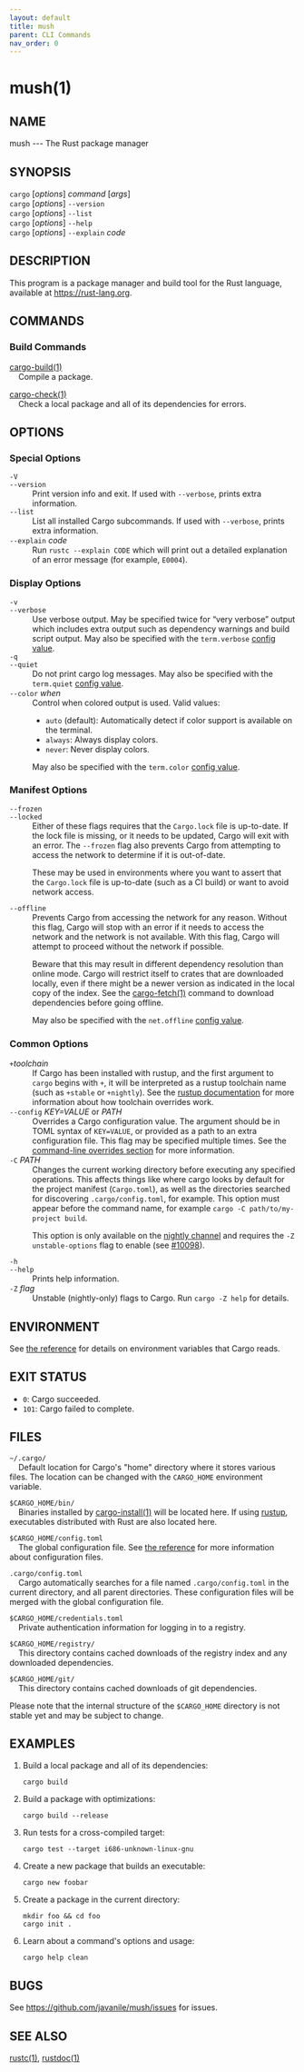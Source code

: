 ```yaml
---
layout: default
title: mush
parent: CLI Commands
nav_order: 0
---
```


# mush(1)

## NAME

mush --- The Rust package manager

## SYNOPSIS

`cargo` [_options_] _command_ [_args_]\
`cargo` [_options_] `--version`\
`cargo` [_options_] `--list`\
`cargo` [_options_] `--help`\
`cargo` [_options_] `--explain` _code_

## DESCRIPTION

This program is a package manager and build tool for the Rust language,
available at <https://rust-lang.org>.

## COMMANDS

### Build Commands

<!--
[cargo-bench(1)](cargo-bench.html)\
&nbsp;&nbsp;&nbsp;&nbsp;Execute benchmarks of a package.
-->

[cargo-build(1)](cargo-build.html)\
&nbsp;&nbsp;&nbsp;&nbsp;Compile a package.

[cargo-check(1)](cargo-check.html)\
&nbsp;&nbsp;&nbsp;&nbsp;Check a local package and all of its dependencies for errors.

<!--
[cargo-clean(1)](cargo-clean.html)\
&nbsp;&nbsp;&nbsp;&nbsp;Remove artifacts that Cargo has generated in the past.

[cargo-doc(1)](cargo-doc.html)\
&nbsp;&nbsp;&nbsp;&nbsp;Build a package's documentation.

[cargo-fetch(1)](cargo-fetch.html)\
&nbsp;&nbsp;&nbsp;&nbsp;Fetch dependencies of a package from the network.

[cargo-fix(1)](cargo-fix.html)\
&nbsp;&nbsp;&nbsp;&nbsp;Automatically fix lint warnings reported by rustc.

[cargo-run(1)](cargo-run.html)\
&nbsp;&nbsp;&nbsp;&nbsp;Run a binary or example of the local package.

[cargo-rustc(1)](cargo-rustc.html)\
&nbsp;&nbsp;&nbsp;&nbsp;Compile a package, and pass extra options to the compiler.

[cargo-rustdoc(1)](cargo-rustdoc.html)\
&nbsp;&nbsp;&nbsp;&nbsp;Build a package's documentation, using specified custom flags.

[cargo-test(1)](cargo-test.html)\
&nbsp;&nbsp;&nbsp;&nbsp;Execute unit and integration tests of a package.

### Manifest Commands

[cargo-generate-lockfile(1)](cargo-generate-lockfile.html)\
&nbsp;&nbsp;&nbsp;&nbsp;Generate `Cargo.lock` for a project.

[cargo-locate-project(1)](cargo-locate-project.html)\
&nbsp;&nbsp;&nbsp;&nbsp;Print a JSON representation of a `Cargo.toml` file's location.

[cargo-metadata(1)](cargo-metadata.html)\
&nbsp;&nbsp;&nbsp;&nbsp;Output the resolved dependencies of a package in machine-readable format.

[cargo-pkgid(1)](cargo-pkgid.html)\
&nbsp;&nbsp;&nbsp;&nbsp;Print a fully qualified package specification.

[cargo-tree(1)](cargo-tree.html)\
&nbsp;&nbsp;&nbsp;&nbsp;Display a tree visualization of a dependency graph.

[cargo-update(1)](cargo-update.html)\
&nbsp;&nbsp;&nbsp;&nbsp;Update dependencies as recorded in the local lock file.

[cargo-vendor(1)](cargo-vendor.html)\
&nbsp;&nbsp;&nbsp;&nbsp;Vendor all dependencies locally.

[cargo-verify-project(1)](cargo-verify-project.html)\
&nbsp;&nbsp;&nbsp;&nbsp;Check correctness of crate manifest.

### Package Commands

[cargo-init(1)](cargo-init.html)\
&nbsp;&nbsp;&nbsp;&nbsp;Create a new Cargo package in an existing directory.

[cargo-install(1)](cargo-install.html)\
&nbsp;&nbsp;&nbsp;&nbsp;Build and install a Rust binary.

[cargo-new(1)](cargo-new.html)\
&nbsp;&nbsp;&nbsp;&nbsp;Create a new Cargo package.

[cargo-search(1)](cargo-search.html)\
&nbsp;&nbsp;&nbsp;&nbsp;Search packages in crates.io.

[cargo-uninstall(1)](cargo-uninstall.html)\
&nbsp;&nbsp;&nbsp;&nbsp;Remove a Rust binary.

### Publishing Commands

[cargo-login(1)](cargo-login.html)\
&nbsp;&nbsp;&nbsp;&nbsp;Save an API token from the registry locally.

[cargo-logout(1)](cargo-logout.html)\
&nbsp;&nbsp;&nbsp;&nbsp;Remove an API token from the registry locally.

[cargo-owner(1)](cargo-owner.html)\
&nbsp;&nbsp;&nbsp;&nbsp;Manage the owners of a crate on the registry.

[cargo-package(1)](cargo-package.html)\
&nbsp;&nbsp;&nbsp;&nbsp;Assemble the local package into a distributable tarball.

[cargo-publish(1)](cargo-publish.html)\
&nbsp;&nbsp;&nbsp;&nbsp;Upload a package to the registry.

[cargo-yank(1)](cargo-yank.html)\
&nbsp;&nbsp;&nbsp;&nbsp;Remove a pushed crate from the index.

### General Commands

[cargo-help(1)](cargo-help.html)\
&nbsp;&nbsp;&nbsp;&nbsp;Display help information about Cargo.

[cargo-version(1)](cargo-version.html)\
&nbsp;&nbsp;&nbsp;&nbsp;Show version information.

-->

## OPTIONS

### Special Options

<dl>

<dt class="option-term" id="option-cargo--V"><a class="option-anchor" href="#option-cargo--V"></a><code>-V</code></dt>
<dt class="option-term" id="option-cargo---version"><a class="option-anchor" href="#option-cargo---version"></a><code>--version</code></dt>
<dd class="option-desc">Print version info and exit. If used with <code>--verbose</code>, prints extra
information.</dd>


<dt class="option-term" id="option-cargo---list"><a class="option-anchor" href="#option-cargo---list"></a><code>--list</code></dt>
<dd class="option-desc">List all installed Cargo subcommands. If used with <code>--verbose</code>, prints extra
information.</dd>


<dt class="option-term" id="option-cargo---explain"><a class="option-anchor" href="#option-cargo---explain"></a><code>--explain</code> <em>code</em></dt>
<dd class="option-desc">Run <code>rustc --explain CODE</code> which will print out a detailed explanation of an
error message (for example, <code>E0004</code>).</dd>


</dl>

### Display Options

<dl>

<dt class="option-term" id="option-cargo--v"><a class="option-anchor" href="#option-cargo--v"></a><code>-v</code></dt>
<dt class="option-term" id="option-cargo---verbose"><a class="option-anchor" href="#option-cargo---verbose"></a><code>--verbose</code></dt>
<dd class="option-desc">Use verbose output. May be specified twice for “very verbose” output which
includes extra output such as dependency warnings and build script output.
May also be specified with the <code>term.verbose</code>
<a href="../reference/config.html">config value</a>.</dd>


<dt class="option-term" id="option-cargo--q"><a class="option-anchor" href="#option-cargo--q"></a><code>-q</code></dt>
<dt class="option-term" id="option-cargo---quiet"><a class="option-anchor" href="#option-cargo---quiet"></a><code>--quiet</code></dt>
<dd class="option-desc">Do not print cargo log messages.
May also be specified with the <code>term.quiet</code>
<a href="../reference/config.html">config value</a>.</dd>


<dt class="option-term" id="option-cargo---color"><a class="option-anchor" href="#option-cargo---color"></a><code>--color</code> <em>when</em></dt>
<dd class="option-desc">Control when colored output is used. Valid values:</p>
<ul>
<li><code>auto</code> (default): Automatically detect if color support is available on the
terminal.</li>
<li><code>always</code>: Always display colors.</li>
<li><code>never</code>: Never display colors.</li>
</ul>
<p>May also be specified with the <code>term.color</code>
<a href="../reference/config.html">config value</a>.</dd>



</dl>

### Manifest Options

<dl>
<dt class="option-term" id="option-cargo---frozen"><a class="option-anchor" href="#option-cargo---frozen"></a><code>--frozen</code></dt>
<dt class="option-term" id="option-cargo---locked"><a class="option-anchor" href="#option-cargo---locked"></a><code>--locked</code></dt>
<dd class="option-desc">Either of these flags requires that the <code>Cargo.lock</code> file is
up-to-date. If the lock file is missing, or it needs to be updated, Cargo will
exit with an error. The <code>--frozen</code> flag also prevents Cargo from
attempting to access the network to determine if it is out-of-date.</p>
<p>These may be used in environments where you want to assert that the
<code>Cargo.lock</code> file is up-to-date (such as a CI build) or want to avoid network
access.</dd>


<dt class="option-term" id="option-cargo---offline"><a class="option-anchor" href="#option-cargo---offline"></a><code>--offline</code></dt>
<dd class="option-desc">Prevents Cargo from accessing the network for any reason. Without this
flag, Cargo will stop with an error if it needs to access the network and
the network is not available. With this flag, Cargo will attempt to
proceed without the network if possible.</p>
<p>Beware that this may result in different dependency resolution than online
mode. Cargo will restrict itself to crates that are downloaded locally, even
if there might be a newer version as indicated in the local copy of the index.
See the <a href="cargo-fetch.html">cargo-fetch(1)</a> command to download dependencies before going
offline.</p>
<p>May also be specified with the <code>net.offline</code> <a href="../reference/config.html">config value</a>.</dd>


</dl>

### Common Options

<dl>

<dt class="option-term" id="option-cargo-+toolchain"><a class="option-anchor" href="#option-cargo-+toolchain"></a><code>+</code><em>toolchain</em></dt>
<dd class="option-desc">If Cargo has been installed with rustup, and the first argument to <code>cargo</code>
begins with <code>+</code>, it will be interpreted as a rustup toolchain name (such
as <code>+stable</code> or <code>+nightly</code>).
See the <a href="https://rust-lang.github.io/rustup/overrides.html">rustup documentation</a>
for more information about how toolchain overrides work.</dd>


<dt class="option-term" id="option-cargo---config"><a class="option-anchor" href="#option-cargo---config"></a><code>--config</code> <em>KEY=VALUE</em> or <em>PATH</em></dt>
<dd class="option-desc">Overrides a Cargo configuration value. The argument should be in TOML syntax of <code>KEY=VALUE</code>,
or provided as a path to an extra configuration file. This flag may be specified multiple times.
See the <a href="../reference/config.html#command-line-overrides">command-line overrides section</a> for more information.</dd>


<dt class="option-term" id="option-cargo--C"><a class="option-anchor" href="#option-cargo--C"></a><code>-C</code> <em>PATH</em></dt>
<dd class="option-desc">Changes the current working directory before executing any specified operations. This affects
things like where cargo looks by default for the project manifest (<code>Cargo.toml</code>), as well as
the directories searched for discovering <code>.cargo/config.toml</code>, for example. This option must
appear before the command name, for example <code>cargo -C path/to/my-project build</code>.</p>
<p>This option is only available on the <a href="https://doc.rust-lang.org/book/appendix-07-nightly-rust.html">nightly
channel</a> and
requires the <code>-Z unstable-options</code> flag to enable (see
<a href="https://github.com/rust-lang/cargo/issues/10098">#10098</a>).</dd>


<dt class="option-term" id="option-cargo--h"><a class="option-anchor" href="#option-cargo--h"></a><code>-h</code></dt>
<dt class="option-term" id="option-cargo---help"><a class="option-anchor" href="#option-cargo---help"></a><code>--help</code></dt>
<dd class="option-desc">Prints help information.</dd>


<dt class="option-term" id="option-cargo--Z"><a class="option-anchor" href="#option-cargo--Z"></a><code>-Z</code> <em>flag</em></dt>
<dd class="option-desc">Unstable (nightly-only) flags to Cargo. Run <code>cargo -Z help</code> for details.</dd>


</dl>


## ENVIRONMENT

See [the reference](../reference/environment-variables.html) for
details on environment variables that Cargo reads.


## EXIT STATUS

* `0`: Cargo succeeded.
* `101`: Cargo failed to complete.


## FILES

`~/.cargo/`\
&nbsp;&nbsp;&nbsp;&nbsp;Default location for Cargo's "home" directory where it
stores various files. The location can be changed with the `CARGO_HOME`
environment variable.

`$CARGO_HOME/bin/`\
&nbsp;&nbsp;&nbsp;&nbsp;Binaries installed by [cargo-install(1)](cargo-install.html) will be located here. If using
[rustup], executables distributed with Rust are also located here.

`$CARGO_HOME/config.toml`\
&nbsp;&nbsp;&nbsp;&nbsp;The global configuration file. See [the reference](../reference/config.html)
for more information about configuration files.

`.cargo/config.toml`\
&nbsp;&nbsp;&nbsp;&nbsp;Cargo automatically searches for a file named `.cargo/config.toml` in the
current directory, and all parent directories. These configuration files
will be merged with the global configuration file.

`$CARGO_HOME/credentials.toml`\
&nbsp;&nbsp;&nbsp;&nbsp;Private authentication information for logging in to a registry.

`$CARGO_HOME/registry/`\
&nbsp;&nbsp;&nbsp;&nbsp;This directory contains cached downloads of the registry index and any
downloaded dependencies.

`$CARGO_HOME/git/`\
&nbsp;&nbsp;&nbsp;&nbsp;This directory contains cached downloads of git dependencies.

Please note that the internal structure of the `$CARGO_HOME` directory is not
stable yet and may be subject to change.

[rustup]: https://rust-lang.github.io/rustup/

## EXAMPLES

1. Build a local package and all of its dependencies:

       cargo build

2. Build a package with optimizations:

       cargo build --release

3. Run tests for a cross-compiled target:

       cargo test --target i686-unknown-linux-gnu

4. Create a new package that builds an executable:

       cargo new foobar

5. Create a package in the current directory:

       mkdir foo && cd foo
       cargo init .

6. Learn about a command's options and usage:

       cargo help clean

## BUGS

See <https://github.com/javanile/mush/issues> for issues.

## SEE ALSO

[rustc(1)](https://doc.rust-lang.org/rustc/index.html), [rustdoc(1)](https://doc.rust-lang.org/rustdoc/index.html)
